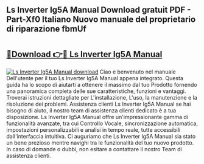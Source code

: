 ## Ls Inverter Ig5A Manual Download gratuit PDF - Part-Xf0 Italiano Nuovo manuale del proprietario di riparazione fbmUf

# <h2><a href="http://dfa1dc.blite.top/?on=Ls+Inverter+Ig5A+Manual">🔗Download 👉🔴 Ls Inverter Ig5A Manual</a></h2>

[![Ls Inverter Ig5A Manual download](https://i.imgur.com/lujVjoI.png)](http://dfa1dc.blite.top/?on=Ls+Inverter+Ig5A+Manual)
Ciao e benvenuto nel manuale Dell'utente per il tuo Ls Inverter Ig5A Manual appena integrato. Questa guida ha lo scopo di aiutarti a ottenere il massimo dal tuo Prodotto fornendo una panoramica completa delle sue caratteristiche, funzioni e vantaggi. Troverai istruzioni dettagliate per L'installazione, L'uso, la manutenzione e la risoluzione dei problemi. Assistenza clienti Ls Inverter Ig5A Manual se hai bisogno di aiuto, il nostro team di assistenza clienti dedicato è a tua disposizione. Ls Inverter Ig5A Manual offre un'impressionante gamma di funzionalità avanzate, tra cui Controllo Vocale, sincronizzazione automatica, impostazioni personalizzabili e analisi in tempo reale, tutte accessibili dall'interfaccia intuitiva. Ci auguriamo che Ls Inverter Ig5A Manual sia stato un bene prezioso mentre navighi tra le funzionalità del tuo nuovo prodotto. In caso di domande o dubbi, non esitare a contattare il nostro Team di assistenza clienti.
